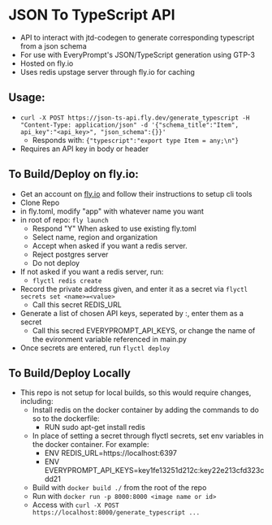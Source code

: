 # JSON To TypeScript API
* API to interact with jtd-codegen to generate corresponding typescript from a json schema
* For use with EveryPrompt's JSON/TypeScript generation using GTP-3
* Hosted on fly.io
* Uses redis upstage server through fly.io for caching

## Usage:
* `curl -X POST https://json-ts-api.fly.dev/generate_typescript -H "Content-Type: application/json" -d '{"schema_title":"Item", api_key":"<api_key>", "json_schema":{}}'`
    - Responds with: `{"typescript":"export type Item = any;\n"}`
* Requires an API key in body or header

## To Build/Deploy on fly.io:
* Get an account on [fly.io](fly.io) and follow their instructions to setup cli tools
* Clone Repo
* in fly.toml, modify "app" with whatever name you want
* in root of repo: `fly launch`
    - Respond "Y" When asked to use existing fly.toml
    - Select name, region and organization
    - Accept when asked if you want a redis server.
    - Reject postgres server
    - Do not deploy
* If not asked if you want a redis server, run:
    - `flyctl redis create`
* Record the private address given, and enter it as a secret via `flyctl secrets set <name>=<value>`
    - Call this secret REDIS_URL
* Generate a list of chosen API keys, seperated by :, enter them as a secret
    - Call this secred EVERYPROMPT_API_KEYS, or change the name of the evironment variable referenced in main.py
* Once secrets are entered, run `flyctl deploy`

## To Build/Deploy Locally
* This repo is not setup for local builds, so this would require changes, including:
    - Install redis on the docker container by adding the commands to do so to the dockerfile:
        * RUN sudo apt-get install redis
    - In place of setting a secret through flyctl secrets, set env variables in the docker container. For example:
        * ENV REDIS_URL=https://localhost:6397
        * ENV EVERYPROMPT_API_KEYS=key1fe13251d212c:key22e213cfd323cdd21
    - Build with `docker build ./` from the root of the repo
    - Run with `docker run -p 8000:8000 <image name or id>`
    - Access with `curl -X POST https://localhost:8000/generate_typescript ...`
